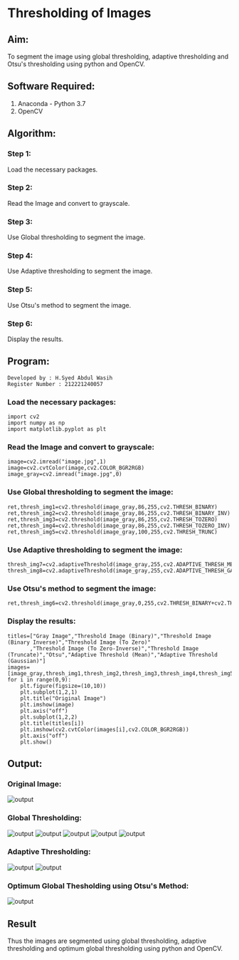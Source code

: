 # Thresholding of Images
## Aim:
To segment the image using global thresholding, adaptive thresholding and Otsu's thresholding using python and OpenCV.

## Software Required:
1. Anaconda - Python 3.7
2. OpenCV
## Algorithm:
### Step 1:
Load the necessary packages.
### Step 2:
Read the Image and convert to grayscale.
### Step 3:
Use Global thresholding to segment the image.
### Step 4:
Use Adaptive thresholding to segment the image.
### Step 5:
Use Otsu's method to segment the image.
### Step 6:
Display the results.

## Program:
~~~
Developed by : H.Syed Abdul Wasih
Register Number : 212221240057
~~~
### Load the necessary packages:
~~~
import cv2
import numpy as np
import matplotlib.pyplot as plt
~~~
### Read the Image and convert to grayscale:
~~~
image=cv2.imread("image.jpg",1)
image=cv2.cvtColor(image,cv2.COLOR_BGR2RGB)
image_gray=cv2.imread("image.jpg",0)
~~~
### Use Global thresholding to segment the image:
~~~
ret,thresh_img1=cv2.threshold(image_gray,86,255,cv2.THRESH_BINARY)
ret,thresh_img2=cv2.threshold(image_gray,86,255,cv2.THRESH_BINARY_INV)
ret,thresh_img3=cv2.threshold(image_gray,86,255,cv2.THRESH_TOZERO)
ret,thresh_img4=cv2.threshold(image_gray,86,255,cv2.THRESH_TOZERO_INV)
ret,thresh_img5=cv2.threshold(image_gray,100,255,cv2.THRESH_TRUNC)
~~~
### Use Adaptive thresholding to segment the image:
~~~
thresh_img7=cv2.adaptiveThreshold(image_gray,255,cv2.ADAPTIVE_THRESH_MEAN_C,cv2.THRESH_BINARY,11,2)
thresh_img8=cv2.adaptiveThreshold(image_gray,255,cv2.ADAPTIVE_THRESH_GAUSSIAN_C,cv2.THRESH_BINARY,11,2)
~~~
### Use Otsu's method to segment the image:
~~~ 
ret,thresh_img6=cv2.threshold(image_gray,0,255,cv2.THRESH_BINARY+cv2.THRESH_OTSU)
~~~
### Display the results:
~~~
titles=["Gray Image","Threshold Image (Binary)","Threshold Image (Binary Inverse)","Threshold Image (To Zero)"
       ,"Threshold Image (To Zero-Inverse)","Threshold Image (Truncate)","Otsu","Adaptive Threshold (Mean)","Adaptive Threshold (Gaussian)"]
images=[image_gray,thresh_img1,thresh_img2,thresh_img3,thresh_img4,thresh_img5,thresh_img6,thresh_img7,thresh_img8]
for i in range(0,9):
    plt.figure(figsize=(10,10))
    plt.subplot(1,2,1)
    plt.title("Original Image")
    plt.imshow(image)
    plt.axis("off")
    plt.subplot(1,2,2)
    plt.title(titles[i])
    plt.imshow(cv2.cvtColor(images[i],cv2.COLOR_BGR2RGB))
    plt.axis("off")
    plt.show()
~~~
## Output:

### Original Image:

![output](./img/1.png)

### Global Thresholding:

![output](./img/2.png)
![output](./img/3.png)
![output](./img/4.png)
![output](./img/5.png)
![output](./img/6.png)

### Adaptive Thresholding:

![output](./img/8.png)
![output](./img/9.png)

### Optimum Global Thesholding using Otsu's Method:

![output](./img/7.png)

## Result
Thus the images are segmented using global thresholding, adaptive thresholding and optimum global thresholding using python and OpenCV.

